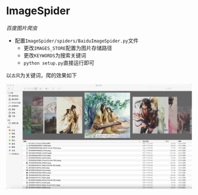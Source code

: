 # ImageSpider
*百度图片爬虫*

* 配置`ImageSpider/spiders/BaiduImageSpider.py`文件
  * 更改`IMAGES_STORE`配置为图片存储路径
  * 更改`KEYWORDS`为搜索关键词
  * `python setup.py`直接运行即可



以`古风`为关键词，爬的效果如下

![](images/spider.png)